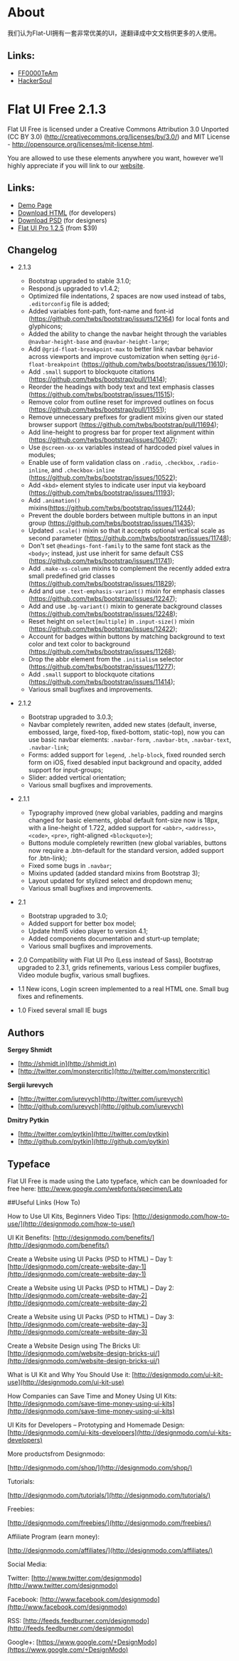 About
======
我们认为Flat-UI拥有一套非常优美的UI，遂翻译成中文文档供更多的人使用。

## Links:

+ [FF0000TeAm](http://www.ff0000.cc)
+ [HackerSoul](http://www.hackersoul.com)

Flat UI Free 2.1.3
=======

Flat UI Free is licensed under a Creative Commons Attribution 3.0 Unported (CC BY 3.0)  (http://creativecommons.org/licenses/by/3.0/) and MIT License - http://opensource.org/licenses/mit-license.html. 

You are allowed to use these elements anywhere you want, however we’ll highly appreciate if you will link to our [website](http://designmodo.com).

## Links:

+ [Demo Page](http://designmodo.github.io/Flat-UI/)
+ [Download HTML](https://github.com/designmodo/Flat-UI/archive/master.zip) (for developers)
+ [Download PSD](http://designmodo.com/flat-free/) (for designers)
+ [Flat UI Pro 1.2.5](http://designmodo.com/flat/) (from $39)

## Changelog

+ 2.1.3
  * Bootstrap upgraded to stable 3.1.0;
  * Respond.js upgraded to v1.4.2;
  * Optimized file indentations, 2 spaces are now used instead of tabs, ```.editorconfig``` file is added;
  * Added variables font-path, font-name and font-id (https://github.com/twbs/bootstrap/issues/12164) for local fonts and glyphicons;
  * Added the ability to change the navbar height through the variables ```@navbar-height-base``` and ```@navbar-height-large```;
  * Add ```@grid-float-breakpoint-max``` to better link navbar behavior across viewports and improve customization when setting ```@grid-float-breakpoint``` (https://github.com/twbs/bootstrap/issues/11610);
  * Add ```.small``` support to blockquote citations (https://github.com/twbs/bootstrap/pull/11414);
  * Reorder the headings with body text and text emphasis classes (https://github.com/twbs/bootstrap/issues/11515);
  * Remove color from outline reset for improved outlines on focus (https://github.com/twbs/bootstrap/pull/11551);
  * Remove unnecessary prefixes for gradient mixins given our stated browser support (https://github.com/twbs/bootstrap/pull/11694);
  * Add line-height to progress bar for proper text alignment within (https://github.com/twbs/bootstrap/issues/10407);
  * Use ```@screen-xx-xx``` variables instead of hardcoded pixel values in modules;
  * Enable use of form validation class on ```.radio```, ```.checkbox```, ```.radio-inline```, and ```.checkbox-inline``` (https://github.com/twbs/bootstrap/issues/10522);
  * Add ```<kbd>``` element styles to indicate user input via keyboard (https://github.com/twbs/bootstrap/issues/11193);
  * Add ```.animation()``` mixins(https://github.com/twbs/bootstrap/issues/11244);
  * Prevent the double borders between multiple buttons in an input group (https://github.com/twbs/bootstrap/issues/11435);
  * Updated ```.scale()``` mixin so that it accepts optional vertical scale as second parameter (https://github.com/twbs/bootstrap/issues/11748);
  * Don't set ```@headings-font-family``` to the same font stack as the ```<body>```; instead, just use inherit for same default CSS (https://github.com/twbs/bootstrap/issues/11741);
  * Add ```.make-xs-column``` mixins to complement the recently added extra small predefined grid classes (https://github.com/twbs/bootstrap/issues/11829);
  * Add and use ```.text-emphasis-variant()``` mixin for emphasis classes (https://github.com/twbs/bootstrap/issues/12247);
  * Add and use ```.bg-variant()``` mixin to generate background classes (https://github.com/twbs/bootstrap/issues/12248);
  * Reset height on ```select[multiple]``` in ```.input-size()``` mixin (https://github.com/twbs/bootstrap/issues/12422);
  * Account for badges within buttons by matching background to text color and text color to background (https://github.com/twbs/bootstrap/issues/11268);
  * Drop the abbr element from the ```.initialism``` selector (https://github.com/twbs/bootstrap/issues/11277);
  * Add ```.small``` support to blockquote citations (https://github.com/twbs/bootstrap/issues/11414);
  * Various small bugfixes and improvements.

+ 2.1.2 
  * Bootstrap upgraded to 3.0.3;
  * Navbar completely rewriten, added new states (default, inverse, embossed, large, fixed-top, fixed-bottom, static-top), now you can use basic navbar elements: ```.navbar-form```, ```.navbar-btn```, ```.navbar-text```, ```.navbar-link```;
  * Forms: added support for ```legend```, ```.help-block```, fixed rounded serch form on iOS, fixed desabled input background and opacity, added support for input-groups;
  * Slider: added vertical orientation;
  * Various small bugfixes and improvements.
+ 2.1.1 
  * Typography improved (new global variables, padding and margins changed for basic elements, global default font-size now is 18px, with a line-height of 1.722, added support for ```<abbr>```, ```<address>```, ```<code>```, ```<pre>```, right-aligned ```<blockquote>```);
  * Buttons module completely rewritten (new global variables, buttons now require a .btn-default for the standard version, added support for .btn-link);
  * Fixed some bugs in ```.navbar```;
  * Mixins updated (added standard mixins from Bootstrap 3);
  * Layout updated for stylized select and dropdown menu;
  * Various small bugfixes and improvements.
+ 2.1
  * Bootstrap upgraded to 3.0;
  * Added support for better box model;
  * Update html5 video player to version 4.1; 
  * Added components documentation and sturt-up template;
  * Various small bugfixes and improvements.
+ 2.0 Compatibility with Flat UI Pro (Less instead of Sass), Bootstrap upgraded to 2.3.1, grids refinements, various Less compiler bugfixes, Video module bugfix, various small bugfixes.
+ 1.1 New icons, Login screen implemented to a real HTML one. Small bug fixes and refinements.
+ 1.0 Fixed several small IE bugs



## Authors

**Sergey Shmidt**

+ [http://shmidt.in](http://shmidt.in)
+ [http://twitter.com/monstercritic](http://twitter.com/monstercritic)

**Sergii Iurevych**

+ [http://twitter.com/iurevych](http://twitter.com/iurevych)
+ [http://github.com/iurevych](http://github.com/iurevych)

**Dmitry Pytkin**

+ [http://twitter.com/pytkin](http://twitter.com/pytkin)
+ [http://github.com/pytkin](http://github.com/pytkin)

## Typeface
Flat UI Free is made using the Lato typeface, which can be downloaded for free here: http://www.google.com/webfonts/specimen/Lato

##Useful Links (How To)

How to Use UI Kits, Beginners Video Tips:				[http://designmodo.com/how-to-use/](http://designmodo.com/how-to-use/)


UI Kit Benefits:										[http://designmodo.com/benefits/](http://designmodo.com/benefits/)


Create a Website using UI Packs (PSD to HTML) – Day 1: 	[http://designmodo.com/create-website-day-1](http://designmodo.com/create-website-day-1)

Create a Website using UI Packs (PSD to HTML) – Day 2: 	[http://designmodo.com/create-website-day-2](http://designmodo.com/create-website-day-2)

Create a Website using UI Packs (PSD to HTML) – Day 3: 	[http://designmodo.com/create-website-day-3](http://designmodo.com/create-website-day-3)

Create a Website Design using The Bricks UI:			[http://designmodo.com/website-design-bricks-ui/](http://designmodo.com/website-design-bricks-ui/)

What is UI Kit and Why You Should Use it: 				[http://designmodo.com/ui-kit-use](http://designmodo.com/ui-kit-use)

How Companies can Save Time and Money Using UI Kits:	[http://designmodo.com/save-time-money-using-ui-kits](http://designmodo.com/save-time-money-using-ui-kits)

UI Kits for Developers – Prototyping and Homemade Design:	[http://designmodo.com/ui-kits-developers](http://designmodo.com/ui-kits-developers)

 
More productsfrom Designmodo:

[http://designmodo.com/shop/](http://designmodo.com/shop/)


Tutorials:

[http://designmodo.com/tutorials/](http://designmodo.com/tutorials/)


Freebies:

[http://designmodo.com/freebies/](http://designmodo.com/freebies/)


Affiliate Program (earn money): 

[http://designmodo.com/affiliates/](http://designmodo.com/affiliates/)


Social Media:

Twitter: [http://www.twitter.com/designmodo](http://www.twitter.com/designmodo)

Facebook: [http://www.facebook.com/designmodo](http://www.facebook.com/designmodo)

RSS: [http://feeds.feedburner.com/designmodo](http://feeds.feedburner.com/designmodo)

Google+: [https://www.google.com/+DesignModo](https://www.google.com/+DesignModo)
